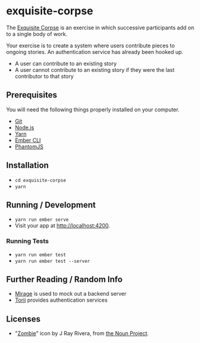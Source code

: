 # exquisite-corpse

The [Exquisite Corpse](http://en.wikipedia.org/wiki/Exquisite_corpse) is an exercise in which successive participants add on to a single body of work.

Your exercise is to create a system where users contribute pieces to ongoing stories.  An authentication service has already been hooked up.

* A user can contribute to an existing story
* A user cannot contribute to an existing story if they were the last contributor to that story

## Prerequisites

You will need the following things properly installed on your computer.

* [Git](https://git-scm.com/)
* [Node.js](https://nodejs.org/)
* [Yarn](https://yarnpkg.com/)
* [Ember CLI](https://ember-cli.com/)
* [PhantomJS](http://phantomjs.org/)

## Installation

* `cd exquisite-corpse`
* `yarn`

## Running / Development

* `yarn run ember serve`
* Visit your app at [http://localhost:4200](http://localhost:4200).

### Running Tests

* `yarn run ember test`
* `yarn run ember test --server`

## Further Reading / Random Info

* [Mirage](http://www.ember-cli-mirage.com/) is used to mock out a backend server
* [Torii](http://vestorly.github.io/torii/) provides authentication services

## Licenses

* "[Zombie](https://thenounproject.com/search/?q=zombie&i=221377)" icon by J Ray Rivera, from [the Noun Project](https://thenounproject.com/).
